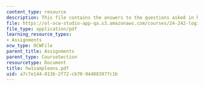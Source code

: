 ```yaml
---
content_type: resource
description: This file contains the answers to the questions asked in homework 1.
file: https://ol-ocw-studio-app-qa.s3.amazonaws.com/courses/24-242-logic-ii-spring-2004/a7c7e14401362f72cb70944883977c1b_hw1sampleans.pdf
file_type: application/pdf
learning_resource_types:
- Assignments
ocw_type: OCWFile
parent_title: Assignments
parent_type: CourseSection
resourcetype: Document
title: hw1sampleans.pdf
uid: a7c7e144-0136-2f72-cb70-944883977c1b
---
```

